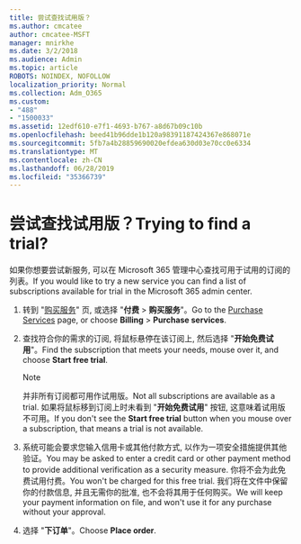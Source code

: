 ```yaml
---
title: 尝试查找试用版？
ms.author: cmcatee
author: cmcatee-MSFT
manager: mnirkhe
ms.date: 3/2/2018
ms.audience: Admin
ms.topic: article
ROBOTS: NOINDEX, NOFOLLOW
localization_priority: Normal
ms.collection: Adm_O365
ms.custom:
- "488"
- "1500033"
ms.assetid: 12edf610-e7f1-4693-b767-a8d67b09c10b
ms.openlocfilehash: beed41b96dde1b120a98391187424367e868071e
ms.sourcegitcommit: 5fb7a4b28859690020efdea630d03e70cc0e6334
ms.translationtype: MT
ms.contentlocale: zh-CN
ms.lasthandoff: 06/28/2019
ms.locfileid: "35366739"
---
```

# <a name="trying-to-find-a-trial"></a><span data-ttu-id="49440-102">尝试查找试用版？</span><span class="sxs-lookup"><span data-stu-id="49440-102">Trying to find a trial?</span></span>

<span data-ttu-id="49440-103">如果你想要尝试新服务, 可以在 Microsoft 365 管理中心查找可用于试用的订阅的列表。</span><span class="sxs-lookup"><span data-stu-id="49440-103">If you would like to try a new service you can find a list of subscriptions available for trial in the Microsoft 365 admin center.</span></span>
  
1. <span data-ttu-id="49440-104">转到 "[购买服务](https://go.microsoft.com/fwlink/p/?linkid=868433)" 页, 或选择 "**付费** \> **购买服务**"。</span><span class="sxs-lookup"><span data-stu-id="49440-104">Go to the [Purchase Services](https://go.microsoft.com/fwlink/p/?linkid=868433) page, or choose **Billing** \> **Purchase services**.</span></span>

2. <span data-ttu-id="49440-105">查找符合你的需求的订阅, 将鼠标悬停在该订阅上, 然后选择 "**开始免费试用**"。</span><span class="sxs-lookup"><span data-stu-id="49440-105">Find the subscription that meets your needs, mouse over it, and choose **Start free trial**.</span></span>

    > [!NOTE]
    > <span data-ttu-id="49440-106">并非所有订阅都可用作试用版。</span><span class="sxs-lookup"><span data-stu-id="49440-106">Not all subscriptions are available as a trial.</span></span> <span data-ttu-id="49440-107">如果将鼠标移到订阅上时未看到 "**开始免费试用**" 按钮, 这意味着试用版不可用。</span><span class="sxs-lookup"><span data-stu-id="49440-107">If you don't see the **Start free trial** button when you mouse over a subscription, that means a trial is not available.</span></span>
  
3. <span data-ttu-id="49440-108">系统可能会要求您输入信用卡或其他付款方式, 以作为一项安全措施提供其他验证。</span><span class="sxs-lookup"><span data-stu-id="49440-108">You may be asked to enter a credit card or other payment method to provide additional verification as a security measure.</span></span> <span data-ttu-id="49440-109">你将不会为此免费试用付费。</span><span class="sxs-lookup"><span data-stu-id="49440-109">You won't be charged for this free trial.</span></span> <span data-ttu-id="49440-110">我们将在文件中保留你的付款信息, 并且无需你的批准, 也不会将其用于任何购买。</span><span class="sxs-lookup"><span data-stu-id="49440-110">We will keep your payment information on file, and won't use it for any purchase without your approval.</span></span>

4. <span data-ttu-id="49440-111">选择 "**下订单**"。</span><span class="sxs-lookup"><span data-stu-id="49440-111">Choose **Place order**.</span></span>
